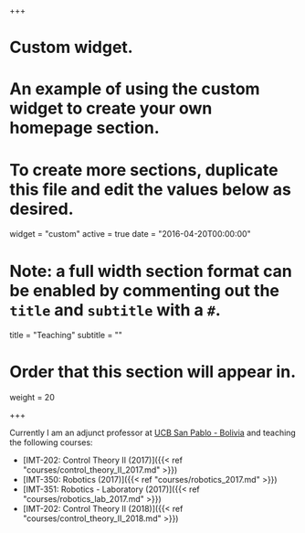 +++
# Custom widget.
# An example of using the custom widget to create your own homepage section.
# To create more sections, duplicate this file and edit the values below as desired.
widget = "custom"
active = true
date = "2016-04-20T00:00:00"

# Note: a full width section format can be enabled by commenting out the `title` and `subtitle` with a `#`.
title = "Teaching"
subtitle = ""

# Order that this section will appear in.
weight = 20

+++


Currently I am an adjunct professor at [UCB San Pablo - Bolivia](https://www.ucb.edu.bo/) and teaching the following courses:

- [IMT-202: Control Theory II (2017)]({{< ref "courses/control_theory_II_2017.md" >}})
- [IMT-350: Robotics (2017)]({{< ref "courses/robotics_2017.md" >}})
- [IMT-351: Robotics - Laboratory (2017)]({{< ref "courses/robotics_lab_2017.md" >}})
- [IMT-202: Control Theory II (2018)]({{< ref "courses/control_theory_II_2018.md" >}})
